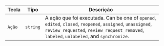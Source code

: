 | Tecla  | Tipo     | Descrição                                                                                                                                                                                            |
| ------ | -------- | ---------------------------------------------------------------------------------------------------------------------------------------------------------------------------------------------------- |
| `Ação` | `string` | A ação que foi executada. Can be one of `opened`, `edited`, `closed`, `reopened`, `assigned`, `unassigned`, `review_requested`, `review_request_removed`, `labeled`, `unlabeled`, and `synchronize`. |
